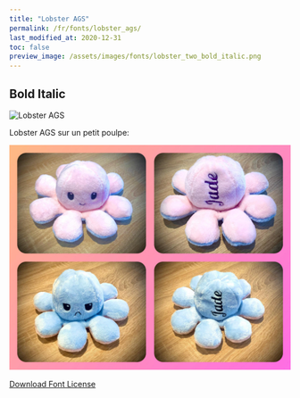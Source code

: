 ```yaml
---
title: "Lobster AGS"
permalink: /fr/fonts/lobster_ags/
last_modified_at: 2020-12-31
toc: false
preview_image: /assets/images/fonts/lobster_two_bold_italic.png
---
```

## Bold Italic
![Lobster AGS](/assets/images/fonts/lobster_two_bold_italic.png)

Lobster AGS sur un petit poulpe:

![Lobster 2](/assets/images/fonts/lobster2.jpg)



[Download Font License](https://github.com/inkstitch/inkstitch/tree/main/fonts/lobster_AGS/LICENSE)
